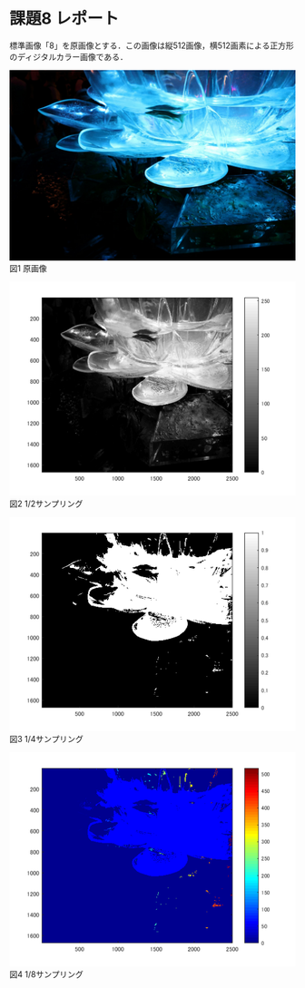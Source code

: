 ﻿# 課題8 レポート  

標準画像「8」を原画像とする．この画像は縦512画像，横512画素による正方形のディジタルカラー画像である．


![原画像](https://github.com/M8I15/MATLAB_program/blob/master/kadai8/8.jpg)  
図1 原画像

![原画像](https://github.com/M8I15/MATLAB_program/blob/master/kadai8/kadai8-0.png)  
図2 1/2サンプリング

![原画像](https://github.com/M8I15/MATLAB_program/blob/master/kadai8/kadai8-1.png)  
図3 1/4サンプリング

![原画像](https://github.com/M8I15/MATLAB_program/blob/master/kadai8/kadai8-2.png)  
図4 1/8サンプリング


